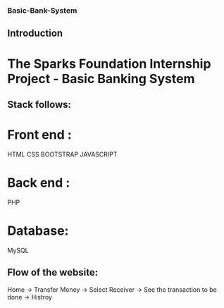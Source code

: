 ### Basic-Bank-System

## Introduction

# The Sparks Foundation Internship Project - Basic Banking System

## Stack follows:
# Front end :
HTML
CSS
BOOTSTRAP
JAVASCRIPT

# Back end :
PHP

# Database:
MySQL

## Flow of the website:
Home ->  Transfer Money -> Select Receiver -> See the transaction to be done -> Histroy
